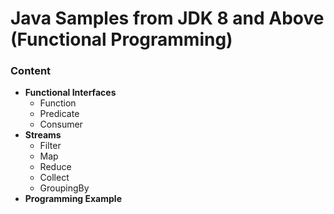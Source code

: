 # Java Samples from JDK 8 and Above (Functional Programming)

### Content
* **Functional Interfaces** 
  * Function
  * Predicate
  * Consumer
* **Streams**
  * Filter
  * Map
  * Reduce
  * Collect
  * GroupingBy
* **Programming Example**

